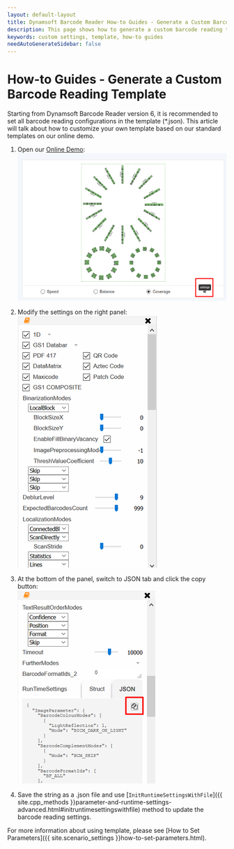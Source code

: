 ```yaml
---
layout: default-layout
title: Dynamsoft Barcode Reader How-to Guides - Generate a Custom Barcode Reading Template
description: This page shows how to generate a custom barcode reading template.
keywords: custom settings, template, how-to guides
needAutoGenerateSidebar: false
---
```



# How-to Guides - Generate a Custom Barcode Reading Template    


Starting from Dynamsoft Barcode Reader version 6, it is recommended to set all barcode reading configurations in the template (*.json). This article will talk about how to customize your own template based on our standard templates on our online demo.    


1. Open our [Online Demo](https://demo.dynamsoft.com/barcode-reader/):    
    ![Online Demo Example Image][1]     

2. Modify the settings on the right panel:     
    ![Setting Panel Example Image][2]     

3. At the bottom of the panel, switch to JSON tab and click the copy button:    
    ![Output JSON Example Image][3]     

4. Save the string as a .json file and use [`InitRuntimeSettingsWithFile`]({{ site.cpp_methods }}parameter-and-runtime-settings-advanced.html#initruntimesettingswithfile) method to update the barcode reading settings.    



For more information about using template, please see [How to Set Parameters]({{ site.scenario_settings }}how-to-set-parameters.html).    



[1]: assets/generate-a-custom-barcode-reading-template/online-demo.png

[2]: assets/generate-a-custom-barcode-reading-template/settings-panel.png

[3]: assets/generate-a-custom-barcode-reading-template/copy-button.png